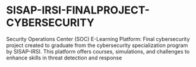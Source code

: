 # SISAP-IRSI-FINALPROJECT-CYBERSECURITY
Security Operations Center (SOC) E-Learning Platform: Final cybersecurity project created to graduate from the cybersecurity specialization program by SISAP-IRSI. This platform offers courses, simulations, and challenges to enhance skills in threat detection and response
